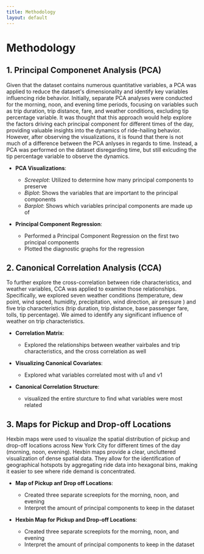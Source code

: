 ```yaml
---
title: Methodology
layout: default
--- 
```


# Methodology

## 1. Principal Componenet Analysis (PCA) 

Given that the dataset contains numerous quantitative variables, a PCA was applied to reduce the dataset's dimensionality and identify key variables influencing ride behavior. Initially, separate PCA analyses were conducted for the morning, noon, and evening time periods, focusing on variables such as trip duration, trip distance, fare, and weather conditions, excluding tip percentage variable. It was thought that this approach would help explore the factors driving each principal component for different times of the day, providing valuable insights into the dynamics of ride-hailing behavior. However, after observing the visualizations, it is found that there is not much of a difference between the PCA anlyses in regards to time. Instead, a PCA was performed on the dataset disregarding time, but still exlcuding the tip percentage variable to observe the dynamics.

- **PCA Visualizations**: 
  - *Screeplot*: Utilized to determine how many principal components to preserve
  - *Biplot*: Shows the variables that are important to the principal components
  - *Barplot*: Shows which variables principal components are made up of
  
- **Principal Component Regression**:
  - Performed a Principal Component Regression on the first two principal components
  - Plotted the diagnostic graphs for the regression
 
 ## 2. Canonical Correlation Analysis (CCA)
To further explore the cross-correlation between ride characteristics, and weather variables, CCA was applied to examine those relationships. Specifically, we explored seven weather conditions (temperature, dew point, wind speed, humidity, precipitation, wind direction, air pressure ) and five trip characteristics (trip duration, trip distance, base passenger fare, tolls, tip percentage). We aimed to identify any significant influence of weather on trip characteristics.

- **Correlation Matrix**: 
  - Explored the relationships between weather vairbales and trip characteristics, and the cross correlation as well
    
- **Visualizing Canonical Covariates**: 
  - Explored what variables correlated most with u1 and v1

- **Canonical Correlation Structure**:
  - visualized the entire sturcture to find what variables were most related

## 3. Maps for Pickup and Drop-off Locations
Hexbin maps were used to visualize the spatial distribution of pickup and drop-off locations across New York City for different times of the day (morning, noon, evening). Hexbin maps provide a clear, uncluttered visualization of dense spatial data. They allow for the identification of geographical hotspots by aggregating ride data into hexagonal bins, making it easier to see where ride demand is concentrated.

- **Map of Pickup anf Drop off Locations**: 
  - Created three separate screeplots for the morning, noon, and evening
  - Interpret the amount of principal components to keep in the dataset
    
- **Hexbin Map for Pickup and Drop-off Locations**: 
  - Created three separate screeplots for the morning, noon, and evening
  - Interpret the amount of principal components to keep in the dataset 
